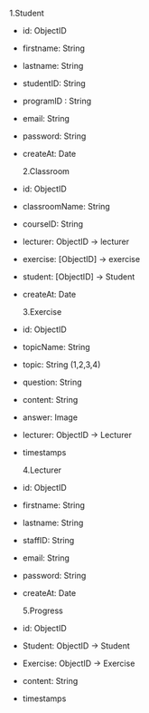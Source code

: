 1.Student

- id: ObjectID
- firstname: String
- lastname: String
- studentID: String
- programID : String
- email: String
- password: String
- createAt: Date

  2.Classroom

- id: ObjectID
- classroomName: String
- courseID: String
- lecturer: ObjectID -> lecturer
- exercise: [ObjectID] -> exercise
- student: [ObjectID] -> Student
- createAt: Date

  3.Exercise

- id: ObjectID
- topicName: String
- topic: String (1,2,3,4)
- question: String
- content: String
- answer: Image
- lecturer: ObjectID -> Lecturer
- timestamps

  4.Lecturer

- id: ObjectID
- firstname: String
- lastname: String
- staffID: String
- email: String
- password: String
- createAt: Date

  5.Progress

- id: ObjectID
- Student: ObjectID -> Student
- Exercise: ObjectID -> Exercise
- content: String
- timestamps
